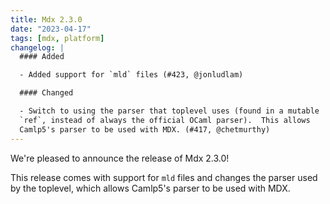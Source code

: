 ```yaml
---
title: Mdx 2.3.0
date: "2023-04-17"
tags: [mdx, platform]
changelog: |
  #### Added

  - Added support for `mld` files (#423, @jonludlam)

  #### Changed

  - Switch to using the parser that toplevel uses (found in a mutable
  `ref`, instead of always the official OCaml parser).  This allows
  Camlp5's parser to be used with MDX. (#417, @chetmurthy)
---
```


We're pleased to announce the release of Mdx 2.3.0!

This release comes with support for `mld` files and changes the parser used
by the toplevel, which allows Camlp5's parser to be used with MDX.
